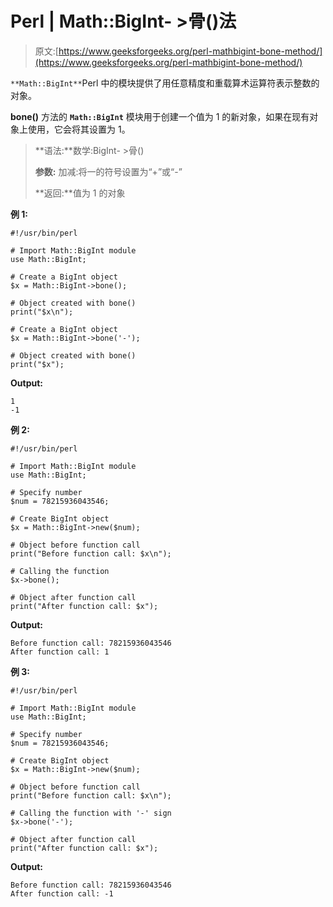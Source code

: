# Perl | Math::BigInt- >骨()法

> 原文:[https://www.geeksforgeeks.org/perl-mathbigint-bone-method/](https://www.geeksforgeeks.org/perl-mathbigint-bone-method/)

`**Math::BigInt**`Perl 中的模块提供了用任意精度和重载算术运算符表示整数的对象。

**bone()** 方法的 **`Math::BigInt`** 模块用于创建一个值为 1 的新对象，如果在现有对象上使用，它会将其设置为 1。

> **语法:**数学:BigInt- >骨()
> 
> **参数:**
> 加减:将一的符号设置为“+”或“-”
> 
> **返回:**值为 1 的对象

**例 1:**

```
#!/usr/bin/perl  

# Import Math::BigInt module 
use Math::BigInt; 

# Create a BigInt object 
$x = Math::BigInt->bone();

# Object created with bone()
print("$x\n");

# Create a BigInt object 
$x = Math::BigInt->bone('-');

# Object created with bone()
print("$x");
```

**Output:**

```
1
-1

```

**例 2:**

```
#!/usr/bin/perl  

# Import Math::BigInt module 
use Math::BigInt; 

# Specify number 
$num = 78215936043546; 

# Create BigInt object 
$x = Math::BigInt->new($num); 

# Object before function call
print("Before function call: $x\n"); 

# Calling the function
$x->bone();

# Object after function call
print("After function call: $x");
```

**Output:**

```
Before function call: 78215936043546
After function call: 1

```

**例 3:**

```
#!/usr/bin/perl  

# Import Math::BigInt module 
use Math::BigInt; 

# Specify number 
$num = 78215936043546; 

# Create BigInt object 
$x = Math::BigInt->new($num); 

# Object before function call
print("Before function call: $x\n"); 

# Calling the function with '-' sign
$x->bone('-');

# Object after function call
print("After function call: $x");
```

**Output:**

```
Before function call: 78215936043546
After function call: -1

```